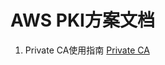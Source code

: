 # AWS PKI方案文档

1. Private CA使用指南
[Private CA ](https://github.com/outsider7/AWSPKI/blob/main/PrivateCA/PrivateCA.md) 